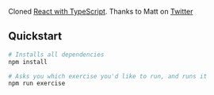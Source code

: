 Cloned [React with TypeScript](https://totaltypescript.com/tutorials/react-with-typescript). Thanks to Matt on [Twitter](https://twitter.com/mattpocockuk)

## Quickstart


```sh
# Installs all dependencies
npm install

# Asks you which exercise you'd like to run, and runs it
npm run exercise
```